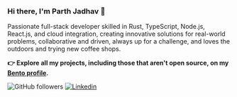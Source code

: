 ### Hi there, I'm Parth Jadhav 👋

Passionate full-stack developer skilled in Rust, TypeScript, Node.js, React.js, and cloud integration, creating innovative solutions for real-world problems, collaborative and driven, always up for a challenge, and loves the outdoors and trying new coffee shops.

**👉 Explore all my projects, including those that aren't open source, on my [Bento profile](https://bento.me/parthjadhav).**

![GitHub followers](https://img.shields.io/github/followers/ParthJadhav?label=Follow&style=social)
<object>
[![Linkedin](https://img.shields.io/badge/Linkedin-blue?style=flat-square&logo=linkedin)](https://www.linkedin.com/in/parthjadhav04/)
